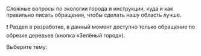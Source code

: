 Сложные вопросы по экологии города и инструкции, куда и как правильно писать обращения, чтобы сделать нашу область лучше.

❗️ Раздел в разработке, в данный момент доступно только обращение по обрезке деревьев \(кнопка «Зелёный город»\).

Выберите тему:
